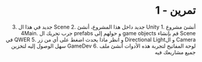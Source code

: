 <div dir=rtl>
  
#  تمرين - 1


أنشئ مشروع .1 Unity جديد 
داخل هذا المشروع، أنشئ .2 Scene  جديد 
في هذا ال .3 Scene قم بإنشاء game objects و حولهم إلى prefabs
جرب تحريك ال .4Main Camera و الDirectional Light و انظر ماذا يحدث
اضغط على أي من زر .5 QWER في لوحة المفاتيح لتجربة هذه الأدوات
أنشئ ملف .6 GameDev سهل الوصول إليه لتخزين جميع مشاريعك فيه

</div>
